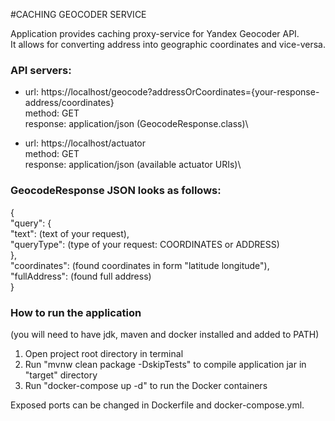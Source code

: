 #CACHING GEOCODER SERVICE

Application provides caching proxy-service for Yandex Geocoder API.\
It allows for converting address into geographic coordinates and vice-versa.

###  API servers:
- url: https://localhost/geocode?addressOrCoordinates={your-response-address/coordinates}\
  method: GET\
  response: application/json (GeocodeResponse.class)\

- url: https://localhost/actuator\
  method: GET\
  response: application/json (available actuator URIs)\

###  GeocodeResponse JSON looks as follows:
{\
  "query": {\
    "text": (text of your request),\
    "queryType": (type of your request: COORDINATES or ADDRESS)\
  },\
    "coordinates": (found coordinates in form "latitude longitude"),\
    "fullAddress": (found full address)\
}


###  How to run the application
(you will need to have jdk, maven and docker installed and added to PATH)

1) Open project root directory in terminal
2) Run "mvnw clean package -DskipTests" to compile application jar in "target" directory
3) Run "docker-compose up -d" to run the Docker containers

Exposed ports can be changed in Dockerfile and docker-compose.yml.